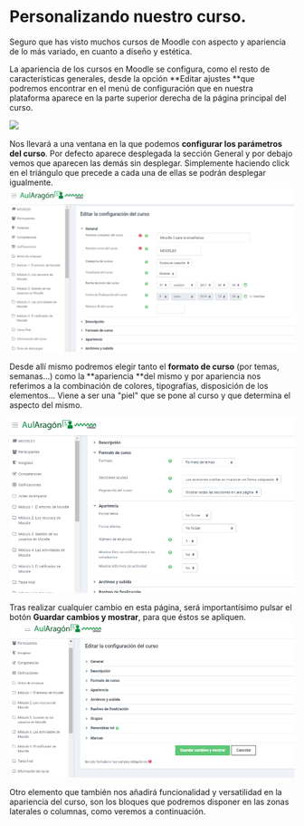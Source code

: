 # Personalizando nuestro curso.

Seguro que has visto muchos cursos de Moodle con aspecto y apariencia de lo más variado, en cuanto a diseño y estética.

La apariencia de los cursos en Moodle se configura, como el resto de características generales, desde la opción **Editar ajustes **que podremos encontrar en el menú de configuración que en nuestra plataforma aparece en la parte superior derecha de la página principal del curso.

![](/assets/configuraciónCurso.png)

Nos llevará a una ventana en la que podemos **configurar los parámetros del curso**. Por defecto aparece desplegada la sección General y por debajo vemos que aparecen las demás sin desplegar. Simplemente haciendo click en el triángulo que precede a cada una de ellas se podrán desplegar igualmente.![](/assets/editarAjustes1.png)

Desde allí mismo podremos elegir tanto el **formato de curso** \(por temas, semanas...\) como la **apariencia **del mismo y por apariencia nos referimos a la combinación de colores, tipografías, disposición de los elementos... Viene a ser una "piel" que se pone al curso y que determina el aspecto del mismo.

![](/assets/formatoyApariencia.png)

Tras realizar cualquier cambio en esta página, será importantísimo pulsar el botón **Guardar cambios y mostrar**, para que éstos se apliquen.![](/assets/editarAjustes2.png)

Otro elemento que también nos añadirá funcionalidad y versatilidad en la apariencia del curso, son los bloques que podremos disponer en las zonas laterales o columnas, como veremos a continuación.

